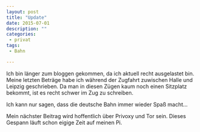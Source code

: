 ```yaml
---
layout: post
title: "Update"
date: 2015-07-01
description: ""
categories: 
 - privat
tags:
 - Bahn

---
```



Ich bin länger zum bloggen gekommen, da ich aktuell recht ausgelastet bin. Meine
letzten Beträge habe ich während der Zugfahrt zuwischen Halle und Leipzig
geschrieben. Da man in diesen Zügen kaum noch einen Sitzplatz bekommt, ist es
recht schwer im Zug zu schreiben.

Ich kann nur sagen, dass die deutsche Bahn immer wieder Spaß macht...

Mein nächster Beitrag wird hoffentlich über Privoxy und Tor sein. Dieses Gespann
läuft schon eigige Zeit auf meinen Pi.
